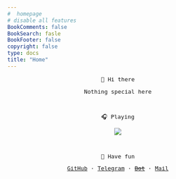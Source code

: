 ```yaml
--- 
#  homepage 
# disable all features
BookComments: false
BookSearch: fasle
BookFooter: false
copyright: false
type: docs
title: "Home"
---
```


<center style="font-family:monospace;font-size:0.8rem">
 <p>👏 Hi  there</p>

Nothing special here

<br/>

🎧️ Playing

![](https://spotify-github-profile.kittinanx.com/api/view?uid=313qmk4iek67zy3nzazka7flgdpq&cover_image=true&theme=novatorem&show_offline=false&background_color=000000&interchange=true&bar_color=ffffff&bar_color_cover=false)

<br/>

  🥳 Have fun

[GitHub](https://github.com/wangy325)    ·   [Telegram](https://t.me/wangy325)    · [~~Bot~~](https://t.me/wygemibot)  ·   [Mail](mailto:lavawangy@gmail.com)

<!-- 
todo:
    status
 -->
</center>


